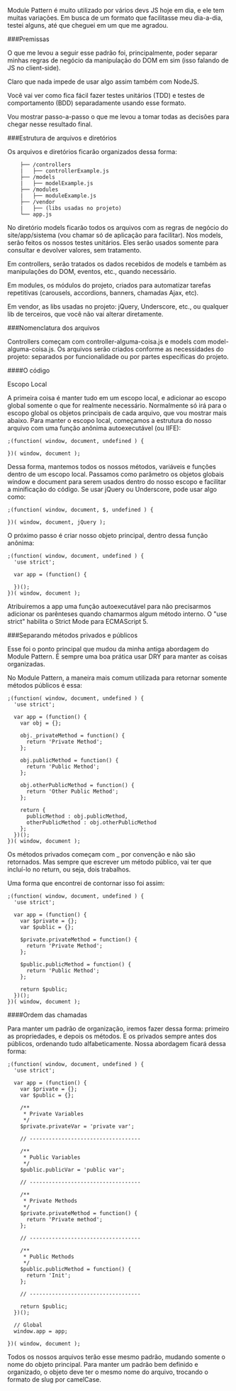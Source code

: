 
Module Pattern é muito utilizado por vários devs JS hoje em dia, e ele tem muitas variações. Em busca de um formato que facilitasse meu dia-a-dia, testei alguns, até que cheguei em um que me agradou.

###Premissas

O que me levou a seguir esse padrão foi, principalmente, poder separar minhas regras de negócio da manipulação do DOM em sim (isso falando de JS no client-side).

Claro que nada impede de usar algo assim também com NodeJS.

Você vai ver como fica fácil fazer testes unitários (TDD) e testes de comportamento (BDD) separadamente usando esse formato.

Vou mostrar passo-a-passo o que me levou a tomar todas as decisões para chegar nesse resultado final.

###Estrutura de arquivos e diretórios

Os arquivos e diretórios ficarão organizados dessa forma:

		├── /controllers
		|   ├── controllerExample.js
		├── /models
		|   ├── modelExample.js
		├── /modules
		|   ├── moduleExample.js
		├── /vendor
		|   ├── (libs usadas no projeto)
		└── app.js
		
No diretório models ficarão todos os arquivos com as regras de negócio do site/app/sistema (vou chamar só de aplicação para facilitar). Nos models, serão feitos os nossos testes unitários. Eles serão usados somente para consultar e devolver valores, sem tratamento.

Em controllers, serão tratados os dados recebidos de models e também as manipulações do DOM, eventos, etc., quando necessário.

Em modules, os módulos do projeto, criados para automatizar tarefas repetitivas (carousels, accordions, banners, chamadas Ajax, etc).

Em vendor, as libs usadas no projeto: jQuery, Underscore, etc., ou qualquer lib de terceiros, que você não vai alterar diretamente.

###Nomenclatura dos arquivos

Controllers começam com controller-alguma-coisa.js e models com model-alguma-coisa.js. Os arquivos serão criados conforme as necessidades do projeto: separados por funcionalidade ou por partes específicas do projeto.

####O código

Escopo Local

A primeira coisa é manter tudo em um escopo local, e adicionar ao escopo global somente o que for realmente necessário. Normalmente só irá para o escopo global os objetos principais de cada arquivo, que vou mostrar mais abaixo.
Para manter o escopo local, começamos a estrutura do nosso arquivo com uma função anônima autoexecutável (ou IIFE):

	;(function( window, document, undefined ) {
	  
	})( window, document );

Dessa forma, mantemos todos os nossos métodos, variáveis e funções dentro de um escopo local. Passamos como parâmetro os objetos globais window e document para serem usados dentro do nosso escopo e facilitar a minificação do código. Se usar jQuery ou Underscore, pode usar algo como:
	
	;(function( window, document, $, undefined ) {
	  
	})( window, document, jQuery );

O próximo passo é criar nosso objeto principal, dentro dessa função anônima:

	;(function( window, document, undefined ) {
	  'use strict';
	  
	  var app = (function() {
	  
	  })();
	})( window, document );

Atribuiremos a app uma função autoexecutável para não precisarmos adicionar os parênteses quando chamarmos algum método interno. O "use strict" habilita o Strict Mode para ECMAScript 5. 

###Separando métodos privados e públicos

Esse foi o ponto principal que mudou da minha antiga abordagem do Module Pattern. É sempre uma boa prática usar DRY para manter as coisas organizadas.

No Module Pattern, a maneira mais comum utilizada para retornar somente métodos públicos é essa:


	;(function( window, document, undefined ) {
	  'use strict';
	  
	  var app = (function() {
	    var obj = {};
	  
	    obj._privateMethod = function() {
	      return 'Private Method';
	    };
	  
	    obj.publicMethod = function() {
	      return 'Public Method';
	    };
	  
	    obj.otherPublicMethod = function() {
	      return 'Other Public Method';
	    };
	  
	    return {
	      publicMethod : obj.publicMethod,
	      otherPublicMethod : obj.otherPublicMethod
	    };
	  })();
	})( window, document );
	
Os métodos privados começam com _ por convenção e não são retornados. Mas sempre que escrever um método público, vai ter que incluí-lo no return, ou seja, dois trabalhos.

Uma forma que encontrei de contornar isso foi assim:


	;(function( window, document, undefined ) {
	  'use strict';
	  
	  var app = (function() {
	    var $private = {};
	    var $public = {};
	  
	    $private.privateMethod = function() {
	      return 'Private Method';
	    };
	  
	    $public.publicMethod = function() {
	      return 'Public Method';
	    };
	  
	    return $public;
	  })();
	})( window, document );
	

####Ordem das chamadas

Para manter um padrão de organização, iremos fazer dessa forma: primeiro as propriedades, e depois os métodos. E os privados sempre antes dos públicos, ordenando tudo alfabeticamente. Nossa abordagem ficará dessa forma:

	;(function( window, document, undefined ) {
	  'use strict';
	  
	  var app = (function() {
	    var $private = {};
	    var $public = {};
	    
	    /**
	     * Private Variables
	     */
	    $private.privateVar = 'private var';
	    
	    // -----------------------------------
	    
	    /**
	     * Public Variables
	     */
	    $public.publicVar = 'public var';
	    
	    // -----------------------------------
	    
	    /**
	     * Private Methods
	     */
	    $private.privateMethod = function() {
	      return 'Private method';
	    };
	    
	    // -----------------------------------
	    
	    /**
	     * Public Methods
	     */
	    $public.publicMethod = function() {
	      return 'Init';
	    };
	    
	    // -----------------------------------
	    
	    return $public;
	  })();
	  
	  // Global
	  window.app = app;
	  
	})( window, document );
	

Todos os nossos arquivos terão esse mesmo padrão, mudando somente o nome do objeto principal. Para manter um padrão bem definido e organizado, o objeto deve ter o mesmo nome do arquivo, trocando o formato de slug por camelCase.